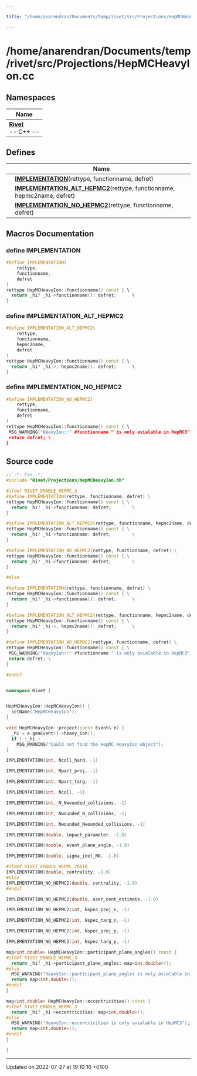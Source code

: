 ```yaml
---

title: "/home/anarendran/Documents/temp/rivet/src/Projections/HepMCHeavyIon.cc"

---
```


# /home/anarendran/Documents/temp/rivet/src/Projections/HepMCHeavyIon.cc



## Namespaces

| Name           |
| -------------- |
| **[Rivet](http://example.org/namespaces/namespacerivet/)** <br>-*- C++ -*-  |

## Defines

|                | Name           |
| -------------- | -------------- |
|  | **[IMPLEMENTATION](http://example.org/files/hepmcheavyion_8cc/#define-implementation)**(rettype, functionname, defret)  |
|  | **[IMPLEMENTATION_ALT_HEPMC2](http://example.org/files/hepmcheavyion_8cc/#define-implementation-alt-hepmc2)**(rettype, functionname, hepmc2name, defret)  |
|  | **[IMPLEMENTATION_NO_HEPMC2](http://example.org/files/hepmcheavyion_8cc/#define-implementation-no-hepmc2)**(rettype, functionname, defret)  |




## Macros Documentation

### define IMPLEMENTATION

```cpp
#define IMPLEMENTATION(
    rettype,
    functionname,
    defret
)
rettype HepMCHeavyIon::functionname() const { \
  return _hi? _hi->functionname(): defret;      \
}
```


### define IMPLEMENTATION_ALT_HEPMC2

```cpp
#define IMPLEMENTATION_ALT_HEPMC2(
    rettype,
    functionname,
    hepmc2name,
    defret
)
rettype HepMCHeavyIon::functionname() const { \
  return _hi? _hi->, hepmc2name(): defret;      \
}
```


### define IMPLEMENTATION_NO_HEPMC2

```cpp
#define IMPLEMENTATION_NO_HEPMC2(
    rettype,
    functionname,
    defret
)
rettype HepMCHeavyIon::functionname() const { \
 MSG_WARNING("HeavyIon::" #functionname " is only avialable in HepMC3"); \
 return defret; \
}
```


## Source code

```cpp
// -*- C++ -*-
#include "Rivet/Projections/HepMCHeavyIon.hh"

#ifdef RIVET_ENABLE_HEPMC_3
#define IMPLEMENTATION(rettype, functionname, defret) \
rettype HepMCHeavyIon::functionname() const { \
  return _hi? _hi->functionname: defret;        \
}

#define IMPLEMENTATION_ALT_HEPMC2(rettype, functionname, hepmc2name, defret) \
rettype HepMCHeavyIon::functionname() const { \
  return _hi? _hi->functionname: defret;        \
}

#define IMPLEMENTATION_NO_HEPMC2(rettype, functionname, defret) \
rettype HepMCHeavyIon::functionname() const { \
  return _hi? _hi->functionname: defret;        \
}

#else

#define IMPLEMENTATION(rettype, functionname, defret) \
rettype HepMCHeavyIon::functionname() const { \
  return _hi? _hi->functionname(): defret;      \
}

#define IMPLEMENTATION_ALT_HEPMC2(rettype, functionname, hepmc2name, defret) \
rettype HepMCHeavyIon::functionname() const { \
  return _hi? _hi->, hepmc2name(): defret;      \
}

#define IMPLEMENTATION_NO_HEPMC2(rettype, functionname, defret) \
rettype HepMCHeavyIon::functionname() const { \
 MSG_WARNING("HeavyIon::" #functionname " is only avialable in HepMC3"); \
 return defret; \
}

#endif


namespace Rivet {


HepMCHeavyIon::HepMCHeavyIon() {
  setName("HepMCHeavyIon");
}

void HepMCHeavyIon::project(const Event& e) {
  _hi = e.genEvent()->heavy_ion();
  if ( !_hi )
    MSG_WARNING("Could not find the HepMC HeavyIon object");
}

IMPLEMENTATION(int, Ncoll_hard, -1)

IMPLEMENTATION(int, Npart_proj, -1)

IMPLEMENTATION(int, Npart_targ, -1)

IMPLEMENTATION(int, Ncoll, -1)

IMPLEMENTATION(int, N_Nwounded_collisions, -1)

IMPLEMENTATION(int, Nwounded_N_collisions, -1)

IMPLEMENTATION(int, Nwounded_Nwounded_collisions, -1)

IMPLEMENTATION(double, impact_parameter, -1.0)

IMPLEMENTATION(double, event_plane_angle, -1.0)

IMPLEMENTATION(double, sigma_inel_NN, -1.0)

#ifdef RIVET_ENABLE_HEPMC_20610
IMPLEMENTATION(double, centrality, -1.0)
#else
IMPLEMENTATION_NO_HEPMC2(double, centrality, -1.0)
#endif

IMPLEMENTATION_NO_HEPMC2(double, user_cent_estimate, -1.0)

IMPLEMENTATION_NO_HEPMC2(int, Nspec_proj_n, -1)

IMPLEMENTATION_NO_HEPMC2(int, Nspec_targ_n, -1)

IMPLEMENTATION_NO_HEPMC2(int, Nspec_proj_p, -1)

IMPLEMENTATION_NO_HEPMC2(int, Nspec_targ_p, -1)

map<int,double> HepMCHeavyIon::participant_plane_angles() const {
#ifdef RIVET_ENABLE_HEPMC_3
  return _hi? _hi->participant_plane_angles: map<int,double>(); 
#else
  MSG_WARNING("HeavyIon::participant_plane_angles is only avialable in HepMC3");
  return map<int,double>(); 
#endif
}

map<int,double> HepMCHeavyIon::eccentricities() const {
#ifdef RIVET_ENABLE_HEPMC_3
  return _hi? _hi->eccentricities: map<int,double>(); 
#else
  MSG_WARNING("HeavyIon::eccentricities is only avialable in HepMC3");
  return map<int,double>(); 
#endif
}

}
```


-------------------------------

Updated on 2022-07-27 at 19:10:16 +0100
